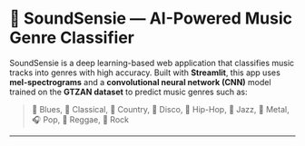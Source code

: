 # 🎵 SoundSensie — AI-Powered Music Genre Classifier

SoundSensie is a deep learning-based web application that classifies music tracks into genres with high accuracy. Built with **Streamlit**, this app uses **mel-spectrograms** and a **convolutional neural network (CNN)** model trained on the **GTZAN dataset** to predict music genres such as:

> 🎸 Blues, 🎼 Classical, 🤠 Country, 💃 Disco, 🎤 Hip-Hop, 🎷 Jazz, 🤘 Metal, 🎧 Pop, 🌴 Reggae, 🎸 Rock

---
